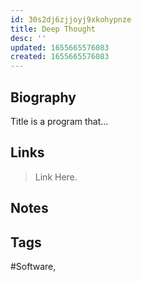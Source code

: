 ```yaml
---
id: 30s2dj6zjjoyj9xkohypnze
title: Deep Thought
desc: ''
updated: 1655665576083
created: 1655665576083
---
```


## Biography

Title is a program that...

## Links

> Link Here.

## Notes

## Tags

#Software,
